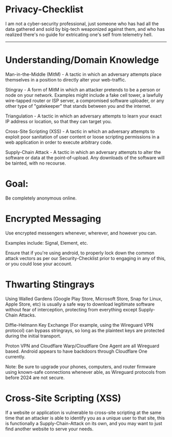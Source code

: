 # Privacy-Checklist
I am not a cyber-security professional, just someone who has had all the data gathered and sold by big-tech weaponized against them, and who has realized there's no guide for extricating one's self from telemetry hell.

-----------------------------------------

# Understanding/Domain Knowledge
Man-in-the-Middle (MitM) - A tactic in which an adversary attempts place themselves in a position to directly alter your web-traffic.

Stingray - A form of MitM in which an attacker pretends to be a person or node on your network. Examples might include a fake cell tower, a lawfully wire-tapped router or ISP server, a compromised software uploader, or any other type of "gatekeeper" that stands between you and the internet.

Triangulation - A tactic in which an adversary attempts to learn your exact IP address or location, so that they can target you.

Cross-Site Scripting (XSS) - A tactic in which an adversary attempts to exploit poor sanitation of user content or loose scripting permissions in a web application in order to execute arbitrary code.

Supply-Chain Attack - A tactic in which an adversary attempts to alter the software or data at the point-of-upload. Any downloads of the software will be tainted, with no recourse.

# Goal:
Be completely anonymous online.

# Encrypted Messaging
Use encrypted messengers whenever, wherever, and however you can.

Examples include: Signal, Element, etc.

Ensure that if you're using android, to properly lock down the common attack vectors as per our Security-Checklist prior to engaging in any of this, or you could lose your account.

# Thwarting Stingrays
Using Walled Gardens (Google Play Store, Microsoft Store, Snap for Linux, Apple Store, etc) is usually a safe way to download legitimate software without fear of interception, protecting from everything except Supply-Chain Attacks.

Diffie-Helmann Key Exchange (For example, using the Wireguard VPN protocol) can bypass stringrays, so long as the plaintext keys are protected during the initial transport.

Proton VPN and Cloudflare Warp/Cloudflare One Agent are all Wireguard based. Android appears to have backdoors through Cloudflare One currently.

Note: Be sure to upgrade your phones, computers, and router firmware using known-safe connections whenever able, as Wireguard protocols from before 2024 are not secure.

# Cross-Site Scripting (XSS)
If a website or application is vulnerable to cross-site scripting at the same time that an attacker is able to identify you as a unique user to that site, this is functionally a Supply-Chain-Attack on its own, and you may want to just find another website to serve your needs.
